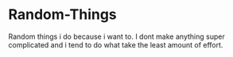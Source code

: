 # Random-Things
Random things i do because i want to.
 I dont make anything super complicated and i tend to do what take the least amount of effort.
